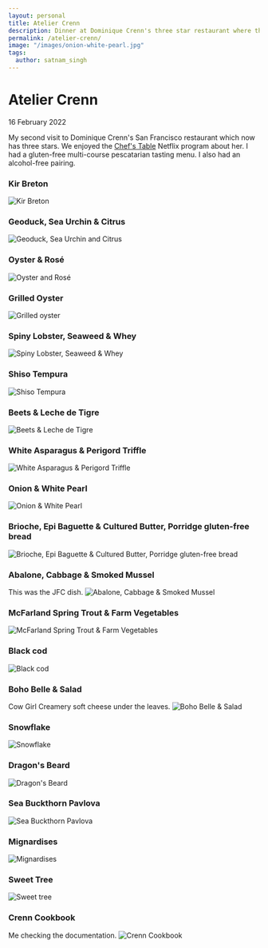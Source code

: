 ```yaml
---
layout: personal
title: Atelier Crenn
description: Dinner at Dominique Crenn's three star restaurant where the menu is described with poetry.
permalink: /atelier-crenn/
image: "/images/onion-white-pearl.jpg"
tags:
  author: satnam_singh
---
```

# Atelier Crenn
16 February 2022

My second visit to Dominique Crenn's San Francisco restaurant which now has three stars. We enjoyed the [Chef's Table](https://www.netflix.com/watch/80075152) Netflix program about her. I had a gluten-free multi-course pescatarian tasting menu. I also had an alcohol-free pairing.

### Kir Breton
![Kir Breton](/images/kir-breton.jpg)

### Geoduck, Sea Urchin & Citrus
![Geoduck, Sea Urchin and Citrus](/images/geoduck-sea-urchin.jpg)

### Oyster & Rosé
![Oyster and Rosé](/images/oyster-rose.jpg)

### Grilled Oyster
![Grilled oyster](/images/grilled-oyster.jpg)

### Spiny Lobster, Seaweed & Whey
![Spiny Lobster, Seaweed & Whey](/images/spiny-lobster.jpg)

### Shiso Tempura
![Shiso Tempura](/images/shiso-tempura.jpg)

### Beets & Leche de Tigre
![Beets & Leche de Tigre](/images/beets-leche.jpg)

### White Asparagus & Perigord Triffle
![White Asparagus & Perigord Triffle](/images/asparagus-perigord.jpg)

### Onion & White Pearl
![Onion & White Pearl](/images/onion-white-pearl.jpg)

### Brioche, Epi Baguette & Cultured Butter, Porridge gluten-free bread
![Brioche, Epi Baguette & Cultured Butter, Porridge gluten-free bread](/images/brioche-epi-gf.jpg)

### Abalone, Cabbage & Smoked Mussel
This was the JFC dish.
![Abalone, Cabbage & Smoked Mussel](/images/abalone-smoked-mussel.jpg)

### McFarland Spring Trout & Farm Vegetables
![McFarland Spring Trout & Farm Vegetables](/images/trout-farm-vegetables.jpg)

### Black cod
![Black cod](/images/black-cod-crenn.jpg)

### Boho Belle & Salad
Cow Girl Creamery soft cheese under the leaves.
![Boho Belle & Salad](/images/boho-belle.jpg)

### Snowflake
![Snowflake](/images/snowflake-crenn.jpg)

### Dragon's Beard
![Dragon's Beard](/images/dragons-beard.jpg)

### Sea Buckthorn Pavlova
![Sea Buckthorn Pavlova](/images/sea-buckthorn.jpg)

### Mignardises
![Mignardises](/images/mignardises.jpg)

### Sweet Tree
![Sweet tree](/images/sweet-tree.jpg)

### Crenn Cookbook
Me checking the documentation.
![Crenn Cookbook](/images/satnam-crenn-book.jpg)